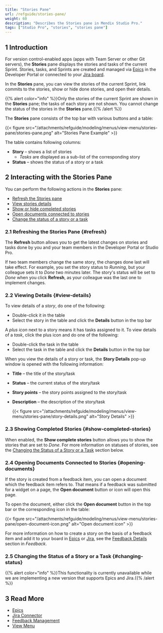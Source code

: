 ```yaml
---
title: "Stories Pane"
url: /refguide/stories-pane/
weight: 60
description: "Describes the Stories pane in Mendix Studio Pro."
tags: ["Studio Pro", "stories", "stories pane"]
---
```


## 1 Introduction 

For version control-enabled apps (apps with Team Server or other Git servers), the **Stories** pane displays the stories and tasks of the current Sprint. Stories, tasks, and Sprints are created and managed via [Epics](/developerportal/project-management/epics/) in the Developer Portal or connected to your [Jira board](/developerportal/project-management/jira-connector/).

In the **Stories** pane, you can view the stories of the current Sprint, link commits to the stories, show or hide done stories, and open their details.

{{% alert color="info" %}}Only the stories of the current Sprint are shown in the **Stories** pane; the tasks of each story are not shown. You cannot change the status of the stories in the **Stories** pane.{{% /alert %}}

The **Stories** pane consists of the top bar with various buttons and a table:

{{< figure src="/attachments/refguide/modeling/menus/view-menu/stories-pane/stories-pane.png" alt="Stories Pane Example" >}}

The table contains following columns:

* **Story** – shows a list of stories   
    * *Tasks* are displayed as a sub-list of the corresponding story
* **Status** – shows the status of a story or a task

## 2 Interacting with the Stories Pane

You can perform the following actions in the **Stories** pane:

* [Refresh the Stories pane](#refresh)
* [View stories details](#view-details)
* [Show or hide completed stories](#show-completed-stories)
* [Open documents connected to stories](#opening-documents)
* [Change the status of a story or a task](#changing-status) 

### 2.1 Refreshing the Stories Pane {#refresh}

The **Refresh** button allows you to get the latest changes on stories and tasks done by you and your team members in the Developer Portal or Studio Pro. 

If two team members change the same story, the changes done last will take effect. For example, you set the story status to *Running*, but your colleague sets it to *Done* two minutes later. The story's status will be set to *Done* when you click **Refresh**, as your colleague was the last one to implement changes. 

### 2.2 Viewing Details {#view-details}

To view details of a *story*, do one of the following: 

* Double-click it in the table
* Select the story in the table and click the **Details** button in the top bar 

A *plus icon* next to a story means it has tasks assigned to it. To view details of a *task*, click the plus icon and do one of the following:

* Double-click the task in the table
* Select the task in the table and click the **Details** button in the top bar

When you view the details of a story or task, the **Story Details** pop-up window is opened with the following information:

* **Title** – the title of the story/task
* **Status** – the current status of the story/task
* **Story points** – the story points assigned to the story/task 
* **Description** – the description of the story/task

    {{< figure src="/attachments/refguide/modeling/menus/view-menu/stories-pane/story-details.png" alt="Story Details" >}}

### 2.3 Showing Completed Stories {#show-completed-stories}

When enabled, the **Show complete stories** button allows you to show the stories that are set to *Done*. For more information on statuses of stories, see the [Changing the Status of a Story or a Task](#changing-status) section below.

### 2.4 Opening Documents Connected to Stories {#opening-documents}

If the story is created from a feedback item, you can open a document which the feedback item refers to. That means if a feedback was submitted for a widget on a page, the **Open document** button or icon will open this page. 

To open the document, either click the **Open document** button in the top bar or the corresponding icon in the table:

{{< figure src="/attachments/refguide/modeling/menus/view-menu/stories-pane/open-document-icon.png" alt="Open document icon" >}}

For more information on how to create a story on the basis of a feedback item and add it to your board in [Epics](/developerportal/project-management/epics/) or [Jira](/developerportal/project-management/jira-connector/), see the [Feedback Details](/developerportal/app-insights/feedback/#feedback-details) section in *Feedback*.

### 2.5 Changing the Status of a Story or a Task {#changing-status}

{{% alert color="info" %}}This functionality is currently unavailable while we are implementing a new version that supports Epics and Jira.{{% /alert %}}

## 3 Read More

* [Epics](/developerportal/project-management/epics/)
* [Jira Connector](/developerportal/project-management/jira-connector/)
* [Feedback Management](/developerportal/app-insights/feedback/)
* [View Menu](/refguide/view-menu/)
